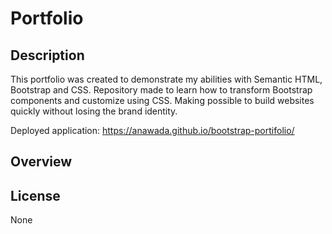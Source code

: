# Portfolio

## Description 

This portfolio was created to demonstrate my abilities with Semantic HTML, Bootstrap and CSS. Repository made to learn how to transform Bootstrap components and customize using CSS. Making possible to build websites quickly without losing the brand identity. 

Deployed application: https://anawada.github.io/bootstrap-portifolio/

## Overview



## License

None
